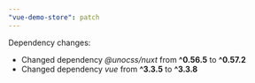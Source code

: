 ```yaml
---
"vue-demo-store": patch
---
```


Dependency changes:

- Changed dependency _@unocss/nuxt_ from **^0.56.5** to **^0.57.2**
- Changed dependency _vue_ from **^3.3.5** to **^3.3.8**
